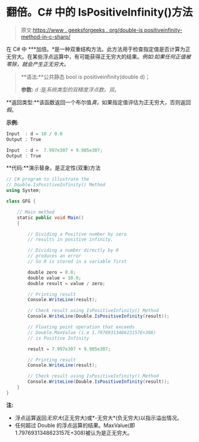 # 翻倍。C# 中的 IsPositiveInfinity()方法

> 原文:[https://www . geeksforgeeks . org/double-is positiveinfinity-method-in-c-sharp/](https://www.geeksforgeeks.org/double-ispositiveinfinity-method-in-c-sharp/)

在 C# 中 ***加倍。*是一种双重结构方法。此方法用于检查指定值是否计算为正无穷大。在某些浮点运算中，有可能获得正无穷大的结果。*例如:*如果任何正值被零除，就会产生正无穷大。**

> **语法:**公共静态 bool is positiveinfinity(double d)；
> 
> **参数:**
> *d* :是*系统类型的双精度浮点数。双*。

**返回类型:**该函数返回一个布尔值*真*，如果指定值评估为正无穷大，否则返回*假*。

**示例:**

```cs
Input  : d = 10 / 0.0 
Output : True

Input  : d =  7.997e307 + 9.985e307; 
Output : True

```

**代码:**演示替身。是正定性(双重)方法

```cs
// C# program to illustrate the
// Double.IsPositiveInfinity() Method
using System;

class GFG {

    // Main method
    static public void Main()
    {

        // Dividing a Positive number by zero
        // results in positive infinity.

        // Dividing a number directly by 0
        // produces an error
        // So 0 is stored in a variable first

        double zero = 0.0;
        double value = 10.0;
        double result = value / zero;

        // Printing result
        Console.WriteLine(result);

        // Check result using IsPositiveInfinity() Method
        Console.WriteLine(Double.IsPositiveInfinity(result));

        // Floating point operation that exceeds
        // Double.MaxValue (i.e 1.7976931348623157E+308)
        // is Positive Infinity

        result = 7.997e307 + 9.985e307;

        // Printing result
        Console.WriteLine(result);

        // Check result using IsPositiveInfinity() Method
        Console.WriteLine(Double.IsPositiveInfinity(result));
    }
}
```

**注:**

*   浮点运算返回*无穷大*(正无穷大)或*-无穷大*(负无穷大)以指示溢出情况。
*   任何超过 Double 的浮点运算的结果。MaxValue(即 1.7976931348623157E+308)被认为是正无穷大。